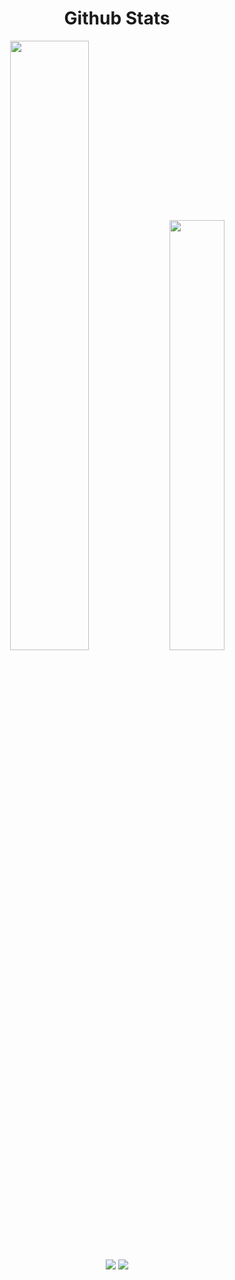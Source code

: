 <h1 align="center">Github Stats</h1>

<div align="center" >
  <img width="50%" src="https://github-readme-stats.vercel.app/api?username=pixel8cloud&show_icons=true">
  <img width="42%" src="https://github-readme-stats.vercel.app/api/top-langs/?username=pixel8cloud&layout=compact">
</div> 
<div align="center">
  <img src="https://github-readme-streak-stats.herokuapp.com/?user=pixel8cloud&)">
  <img src="https://github-readme-activity-graph.cyclic.app/graph?username=pixel8cloud&bg_color=FFFFFF&color=000000&line=000000&point=00FF00">
</div>
 
<!---
pixel8cloud/pixel8cloud is a ✨ special ✨ repository because its `README.md` (this file) appears on your GitHub profile.
You can click the Preview link to take a look at your changes.
--->

